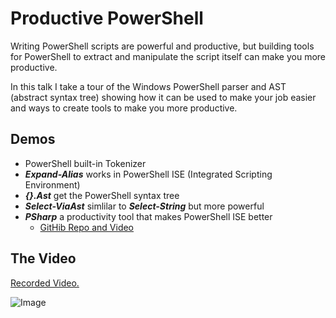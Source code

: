 # Productive PowerShell

Writing PowerShell scripts are powerful and productive, but building tools for PowerShell to extract and manipulate the script itself can make you more productive.

In this talk I take a tour of the Windows PowerShell parser and AST (abstract syntax tree) showing how it can be used to make your job easier and ways to create tools to make you more productive.﻿ 

Demos
-
- PowerShell built-in Tokenizer
- ***Expand-Alias*** works in PowerShell ISE (Integrated Scripting Environment)
- ***{}.Ast*** get the PowerShell syntax tree
- ***Select-ViaAst*** simlilar to ***Select-String*** but more powerful
- ***PSharp*** a productivity tool that makes PowerShell ISE better
	- [GitHib Repo and Video](https://github.com/dfinke/PSharp) 

The Video
-
[Recorded Video.](https://plus.google.com/events/co64vc41tkaivdpdihppt20trig)

![Image](https://i1.ytimg.com/vi/R8To09xrBMo/hqdefault.jpg)
